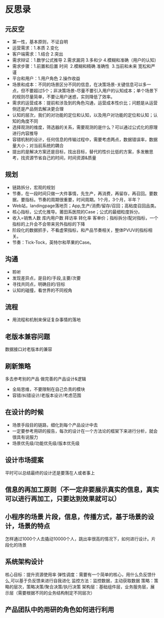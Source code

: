 #  反思录
## 元反空
* 第一性，基本原则，不证自明
* 运营需求：1.本质  2.变化
* 客户端需求：1.结合 2.突出
* 需求辩证：1.数学公式推导 2.需求漏洞 3.多和少 4.模糊和准确（用户的认知）
* 需求步骤：1.前置和后置 时间  2.模糊和精确 准确性  3.当前和未来 宽松和严谨
* 平台和用户：1.用户角色 2.操作收益 
* 场景和成本：不同的场景区分不同的信息，在决策场景-关键信息可以多一点，但不要超过5个；非决策场景-尽量不要引入用户的认知成本；单个场景下的规则尽量简单，不要让用户迷惑，实则降低了效率。
* 需求的运营成本：提前和涉及到的角色沟通，运营成本性价比；问题是从运营侧还是产品侧去解决更合理
* 认知的层次，我们的对功能的定位和认知，以及用户对功能的定位和认知；认知的角度不同
* 选择观测的维度，筛选器的关系，需要观测的是什么？可以通过公式化的原理进行内容推导
* 容错机制的设计，任何信息的传输过程中，需要考虑两点，数据错误率，数据量大小；对当前系统的耦合
* 提出的是解决方案还是目标，找出目标，替代的性价比低的方案，多发散思考，找资源节省自己的时间，时间资源&质量
## 规划
* 链路拆分，宏观的规划
* 节奏，在一段时间只做一大件事情，先生产，再消费，再留存，再召回。要数据，要指标。节奏的周期很重要，时间周期。1个月，3个月，半年？
* Web站，landingpage落地页；App,生产/消费/留存/召回；高粘度召回品类。
* 核心指标，公式化推导。莆田系医院的Case；公式的最细粒度拆分。
* 收入=销售人数 库内用户数 拜访率 转化率 客单价；指标拆分/配对指标，一个指标的上升会不会带来另外指标的下降
* 阶段化的数据抓手，不看虚荣指标，和产品节奏相关，整体PVUV的指标相关。
* 节奏：Tick-Tock，英特尔和苹果的Case。
## 沟通
* 聆听
* 发现差异点，是目的/手段,主要/次要
* 寻找共同点，明确目的/目标
* 认知的碰撞，看世界的不同视角
## 流程
* 用流程和机制来保证复杂事情的落地

## 老版本兼容问题
数据接口对老版本的兼容

## 刷新策略
多去参考别的产品
做完善的产品设计&逻辑

* 全局思维，不要限制在自己负责的模块
* 容错/纠错设计/老版本设计/考虑范围

## 在设计的时候
* 场景手段目的链路，细化到每个产品设计中去
* 一定要参考用研的报告，每次的设计在一个方法论的框架下来进行分析，就会很具有说服力
* 场景优先级/功能优先级/版本优先级

## 设计市场提案
平时可以总结最终的设计还是要落在人或者事上

## 信息的再加工原则（不一定非要展示真实的信息，真实可以进行再加工，只要达到效果就可以）

## 小程序的场景 片段，信息，传播方式，基于场景的设计，场景的特点
怎样通过1000个人去撬动10000个人，跳出率很高的情况下，如何进行设计。片段化的场景

## 系统架构设计
核心目标：提升资源使用率
弹性调度：需要有一个简单的核心，用什么负反馈什么,可以基于负反馈来进行自我进化
监控方法：监控数据，主动获取数据
策略：策略的层次，策略决策/聚合决策/执行决策
架构层：基础组件层，业务服务层，展示层（需要根据不同的业务结构制定不同层次）

## 产品团队中的用研的角色如何进行利用
